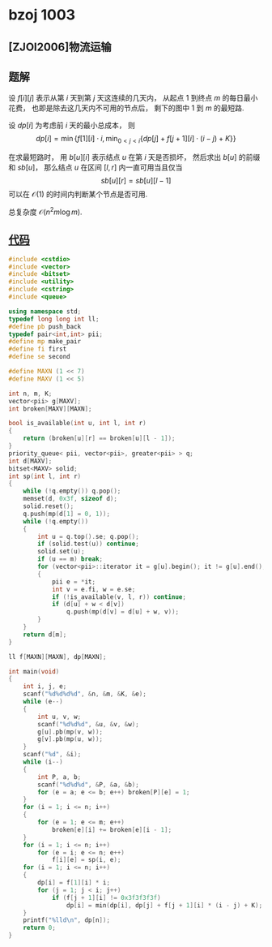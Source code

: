 # bzoj 1003

## [ZJOI2006]物流运输

## 题解

设 $f[i][j]$ 表示从第 $i$ 天到第 $j$ 天这连续的几天内，
从起点 $1$ 到终点 $m$ 的每日最小花费，
也即是除去这几天内不可用的节点后，
剩下的图中 $1$ 到 $m$ 的最短路.

设 $dp[i]$ 为考虑前 $i$ 天的最小总成本，
则
$$dp[i] = \min\left\{f[1][i] \cdot i, \min_{0 < j < i}\{dp[j] + f[j+1][i] \cdot(i-j) + K\}\right\}$$

在求最短路时，
用 $b[u][i]$ 表示结点 $u$ 在第 $i$ 天是否损坏，
然后求出 $b[u]$ 的前缀和 $sb[u]$，
那么结点 $u$ 在区间 $[l,r]$ 内一直可用当且仅当
$$sb[u][r] = sb[u][l-1]$$
可以在 $\mathcal{O}(1)$ 的时间内判断某个节点是否可用.

总复杂度 $\mathcal{O}(n^2m\log{m})$.

## [代码](https://github.com/ac-voyage/bzoj/blob/master/vol-01/1003.cc)
```cpp
#include <cstdio>
#include <vector>
#include <bitset>
#include <utility>
#include <cstring>
#include <queue>

using namespace std;
typedef long long int ll;
#define pb push_back
typedef pair<int,int> pii;
#define mp make_pair
#define fi first
#define se second

#define MAXN (1 << 7)
#define MAXV (1 << 5)

int n, m, K;
vector<pii> g[MAXV];
int broken[MAXV][MAXN];

bool is_available(int u, int l, int r)
{
    return (broken[u][r] == broken[u][l - 1]);
}
priority_queue< pii, vector<pii>, greater<pii> > q;
int d[MAXV];
bitset<MAXV> solid;
int sp(int l, int r)
{
    while (!q.empty()) q.pop();
    memset(d, 0x3f, sizeof d);
    solid.reset();
    q.push(mp(d[1] = 0, 1));
    while (!q.empty())
    {
        int u = q.top().se; q.pop();
        if (solid.test(u)) continue;
        solid.set(u);
        if (u == m) break;
        for (vector<pii>::iterator it = g[u].begin(); it != g[u].end(); it++)
        {
            pii e = *it;
            int v = e.fi, w = e.se;
            if (!is_available(v, l, r)) continue;
            if (d[u] + w < d[v])
                q.push(mp(d[v] = d[u] + w, v));
        }
    }
    return d[m];
}

ll f[MAXN][MAXN], dp[MAXN];

int main(void)
{
    int i, j, e;
    scanf("%d%d%d%d", &n, &m, &K, &e);
    while (e--)
    {
        int u, v, w;
        scanf("%d%d%d", &u, &v, &w);
        g[u].pb(mp(v, w));
        g[v].pb(mp(u, w));
    }
    scanf("%d", &i);
    while (i--)
    {
        int P, a, b;
        scanf("%d%d%d", &P, &a, &b);
        for (e = a; e <= b; e++) broken[P][e] = 1;
    }
    for (i = 1; i <= n; i++)
    {
        for (e = 1; e <= m; e++)
            broken[e][i] += broken[e][i - 1];
    }
    for (i = 1; i <= n; i++)
        for (e = i; e <= n; e++)
            f[i][e] = sp(i, e);
    for (i = 1; i <= n; i++)
    {
        dp[i] = f[1][i] * i;
        for (j = 1; j < i; j++)
            if (f[j + 1][i] != 0x3f3f3f3f)
                dp[i] = min(dp[i], dp[j] + f[j + 1][i] * (i - j) + K);
    }
    printf("%lld\n", dp[n]);
    return 0;
}
```

